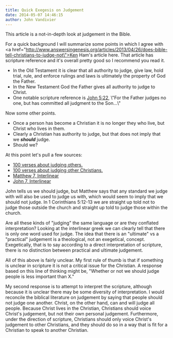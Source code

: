 ```yaml
---
title: Quick Exegesis on Judgement
date: 2014-05-07 14:46:15
author: John Vandivier
---
```




This article is a not-in-depth look at judgement in the Bible.

For a quick background I will summarize some points in which I agree with <a href=\"http://www.answersingenesis.org/articles/2013/04/26/does-bible-tell-christians-to-judge-not\">Ken Ham's article here</a>. That article has scripture reference and it's overall pretty good so I recommend you read it.
<ul>
	<li>In the Old Testament it is clear that all authority to judge, give law, hold trial, rule, and enforce rulings and laws is ultimately the property of God the Father.</li>
	<li>In the New Testament God the Father gives all authority to judge to Christ.</li>
	<li>One notable scripture reference is <a href=\"http://biblia.com/bible/nkjv/John%205.22\">John 5:22</a>, \"For the Father judges no one, but has committed all judgment to the Son...\"</li>
</ul>
Now some other points.
<ul>
	<li>Once a person has become a Christian it is no longer they who live, but Christ who lives in them.</li>
	<li>Clearly a Christian has authority to judge, but that does not imply that we <em><strong>should</strong></em> judge.</li>
	<li>Should we?</li>
</ul>
At this point let's pull a few sources:
<ul>
	<li><a href=\"http://www.openbible.info/topics/judging_others\">100 verses about judging others.</a></li>
	<li><a href=\"http://www.openbible.info/topics/judging_other_christians\">100 verses about judging other Christians.</a></li>
	<li><a href=\"http://biblehub.com/interlinear/matthew/7.htm\">Matthew 7, Interlinear</a></li>
	<li><a href=\"http://biblehub.com/interlinear/john/7.htm\">John 7, Interlinear</a></li>
</ul>
John tells us we should judge, but Matthew says that any standard we judge with will also be used to judge us with, which would seem to imply that we should not judge. In 1 Corinthians 5:12-13 we are straight up told not to judge those outside the church and straight up told to judge those within the church.

Are all these kinds of \"judging\" the same language or are they conflated interpretation? Looking at the interlinear greek we can clearly tell that there is only one word used for judge. The idea that there is an \"ultimate\" vs a \"practical\" judgement is a theological, not an exegetical, concept. Exegetically, that is to say according to a direct interpretation of scripture, there is no distinction between practical and ultimate judgement.

All of this above is fairly unclear. My first rule of thumb is that if something is unclear in scripture it is not a critical issue for the Christian. A response based on this line of thinking might be, \"Whether or not we should judge people is less important than X.\"

My second response is to attempt to interpret the scripture, although because it is unclear there may be some diversity of interpretation. I would reconcile the biblical literature on judgement by saying that people should not judge one another. Christ, on the other hand, can and will judge all people. Because Christ lives in the Christian, Christians should voice Christ's judgement, but not their own personal judgement. Furthermore, under the direction of scripture, Christians should only voice Christ's judgement to other Christians, and they should do so in a way that is fit for a Christian to speak to another Christian.